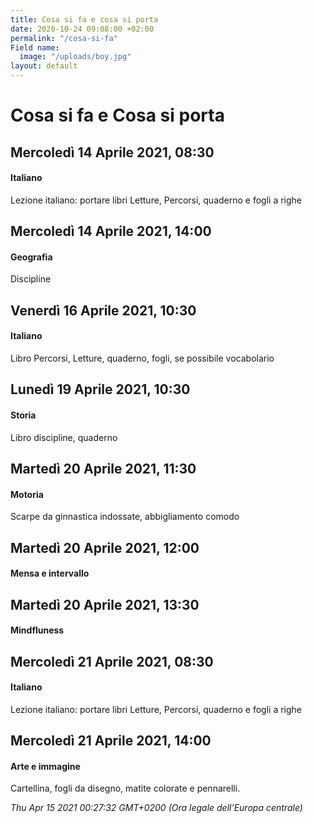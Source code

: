 ```yaml
---
title: Cosa si fa e cosa si porta
date: 2020-10-24 09:08:00 +02:00
permalink: "/cosa-si-fa"
Field name:
  image: "/uploads/boy.jpg"
layout: default
---
```


# Cosa si fa e Cosa si porta
## Mercoledì 14 Aprile 2021, 08:30
#### Italiano
<span>Lezione italiano: portare libri Letture, Percorsi, quaderno e fogli a righe</span>  
## Mercoledì 14 Aprile 2021, 14:00
#### Geografia
Discipline  
## Venerdì 16 Aprile 2021, 10:30
#### Italiano
Libro Percorsi, Letture, quaderno, fogli, se possibile vocabolario  
## Lunedì 19 Aprile 2021, 10:30
#### Storia
Libro discipline, quaderno  
## Martedì 20 Aprile 2021, 11:30
#### Motoria
Scarpe da ginnastica indossate, abbigliamento comodo  
## Martedì 20 Aprile 2021, 12:00
#### Mensa e intervallo
  
## Martedì 20 Aprile 2021, 13:30
#### Mindfluness
  
## Mercoledì 21 Aprile 2021, 08:30
#### Italiano
<span>Lezione italiano: portare libri Letture, Percorsi, quaderno e fogli a righe</span>  
## Mercoledì 21 Aprile 2021, 14:00
#### Arte e immagine
Cartellina, fogli da disegno, matite colorate e pennarelli.  

_Thu Apr 15 2021 00:27:32 GMT+0200 (Ora legale dell’Europa centrale)_